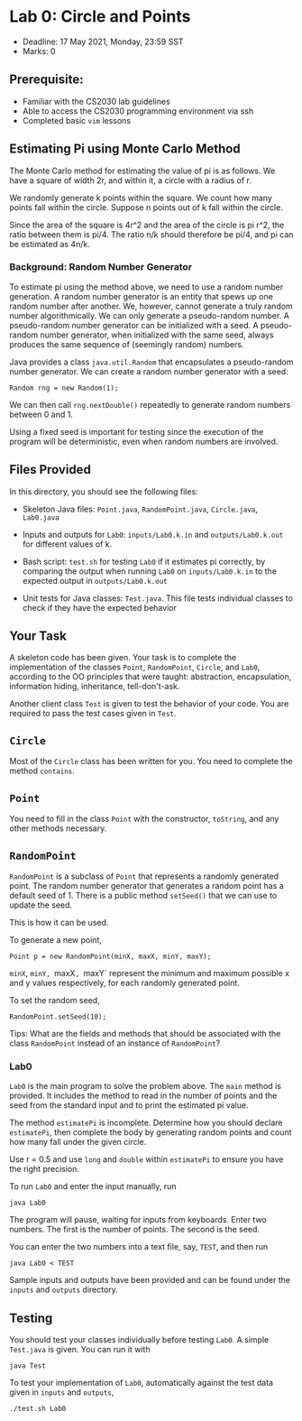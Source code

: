 # Lab 0: Circle and Points

- Deadline: 17 May 2021, Monday, 23:59 SST
- Marks: 0

## Prerequisite:

- Familiar with the CS2030 lab guidelines
- Able to access the CS2030 programming environment via ssh
- Completed basic `vim` lessons

## Estimating Pi using Monte Carlo Method

The Monte Carlo method for estimating the value of pi is as
follows.  We have a square of width 2r, and within it, a
circle with a radius of r.

We randomly generate k points within the square.  We count
how many points fall within the circle.  Suppose n points
out of k fall within the circle.

Since the area of the square is 4r^2 and the area of the
circle is pi r^2, the ratio between them is pi/4.  The ratio
n/k should therefore be pi/4, and pi can be estimated as
4n/k.

### Background: Random Number Generator

To estimate pi using the method above, we need to use a
random number generation.  A random number generator is an
entity that spews up one random number after another.  We,
however, cannot generate a truly random number
algorithmically.  We can only generate a pseudo-random
number.  A pseudo-random number generator can be initialized
with a seed.  A pseudo-random number generator, when
initialized with the same seed, always produces the same
sequence of (seemingly random) numbers.

Java provides a class `java.util.Random` that encapsulates a
pseudo-random number generator. We can create a random
number generator with a seed:

```
Random rng = new Random(1);
```

We can then call `rng.nextDouble()` repeatedly to generate
random numbers between 0 and 1.

Using a fixed seed is important for testing since the
execution of the program will be deterministic, even when
random numbers are involved.

## Files Provided

In this directory, you should see the following files:

- Skeleton Java files: `Point.java`, `RandomPoint.java`,
  `Circle.java`, `Lab0.java`

- Inputs and outputs for `Lab0`: `inputs/Lab0.k.in` and
  `outputs/Lab0.k.out` for different values of k.

- Bash script: `test.sh` for testing `Lab0` if it estimates
  pi correctly, by comparing the output when running `Lab0` on
  `inputs/Lab0.k.in` to the expected output in
  `outputs/Lab0.k.out`

- Unit tests for Java classes: `Test.java`.  This file tests
  individual classes to check if they have the expected
  behavior

## Your Task

A skeleton code has been given.  Your task is to complete
the implementation of the classes `Point`, `RandomPoint`,
`Circle`, and `Lab0`, according to the OO principles that
were taught: abstraction, encapsulation, information hiding,
inheritance, tell-don't-ask.

Another client class `Test` is given to test the behavior of
your code.  You are required to pass the test cases given in
`Test`.

## `Circle`

Most of the `Circle` class has been written for you.  You
need to complete the method `contains`.

## `Point`

You need to fill in the class `Point` with the constructor,
`toString`, and any other methods necessary.

## `RandomPoint`

`RandomPoint` is a subclass of `Point` that represents a
randomly generated point.  The random number generator that
generates a random point has a default seed of 1.  There is
a public method `setSeed()` that we can use to update the
seed.

This is how it can be used.

To generate a new point,
```
Point p = new RandomPoint(minX, maxX, minY, maxY); 
```

`minX`, `minY, `maxX`, `maxY` represent the minimum and
maximum possible x and y values respectively, for each
randomly generated point.

To set the random seed,
```
RandomPoint.setSeed(10);
```

Tips: What are the fields and methods that should be
associated with the class `RandomPoint` instead of an
instance of `RandomPoint`?

### Lab0

`Lab0` is the main program to solve the problem above.  The
`main` method is provided.  It includes the method to read
in the number of points and the seed from the standard input
and to print the estimated pi value.

The method `estimatePi` is incomplete.  Determine how you
should declare `estimatePi`, then complete the body by
generating random points and count how many fall under the
given circle.

Use r = 0.5 and use `long` and `double` within `estimatePi`
to ensure you have the right precision.

To run `Lab0` and enter the input manually, run
```
java Lab0
```

The program will pause, waiting for inputs from keyboards.
Enter two numbers. The first is the number of points. The
second is the seed.

You can enter the two numbers into a text file, say, `TEST`,
and then run
```
java Lab0 < TEST
```

Sample inputs and outputs have been provided and can be
found under the `inputs` and `outputs` directory.

## Testing

You should test your classes individually before testing
`Lab0`.  A simple `Test.java` is given.  You can run it with
```
java Test
```

To test your implementation of `Lab0`, automatically against
the test data given in `inputs` and `outputs`,
```
./test.sh Lab0
```
